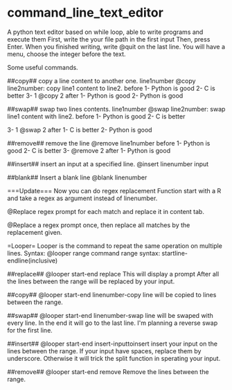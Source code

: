 # command_line_text_editor
A python text editor based on while loop, able to write programs and execute them
First, write the your file path in the first input Then, press Enter. When you finished writing, write @quit on the last line. You will have a menu, choose the integer before the text.

Some useful commands.

##copy##
copy a line content to another one.
line1number @copy line2number: copy line1 content to line2. 
before 
1- Python is good 
2- C is better 
3- 1 @copy 2 
after 
1- Python is good 
2- Python is good

##swap##
swap two lines contents.
line1number @swap line2number: swap line1 content with line2. 
before 
1- Python is good 
2- C is better 

3- 1 @swap 2 
after 
1- C is better 
2- Python is good

##remove##
remove the line
@remove line1number
before 
1- Python is good 
2- C is better 
3- @remove 2 
after 
1- Python is good

##insert##
insert an input at a specified line.
@insert linenumber input

##blank##
Insert a blank line
@blank linenumber


===Update===
Now you can do regex replacement
Function start with a R and take a regex as argument instead of linenumber.

@Replace regex
prompt for each match and replace it in content tab.

@Replace a regex
prompt once, then replace all matches by the replacement given.


=Looper=
Looper is the command to repeat the same operation on multiple lines. Syntax:
@looper range command
range syntax: startline-endline(inclusive)

##replace##
@looper start-end replace
This will display a prompt 
After all the lines between the range will be replaced by your input.

##copy##
@looper start-end  linenumber-copy
line will be copied to lines between the range.

##swap##
@looper start-end linenumber-swap
line will be swaped with every line.
In the end it will go to the last line.
I'm planning a reverse swap for the first line.

##insert##
@looper start-end insert-inputtoinsert
insert your input on the lines between the range.
If your input have spaces, replace them by underscore. Otherwise it will trick the split function in sperating your input.

##remove##
@looper start-end remove
Remove the lines between the range.
